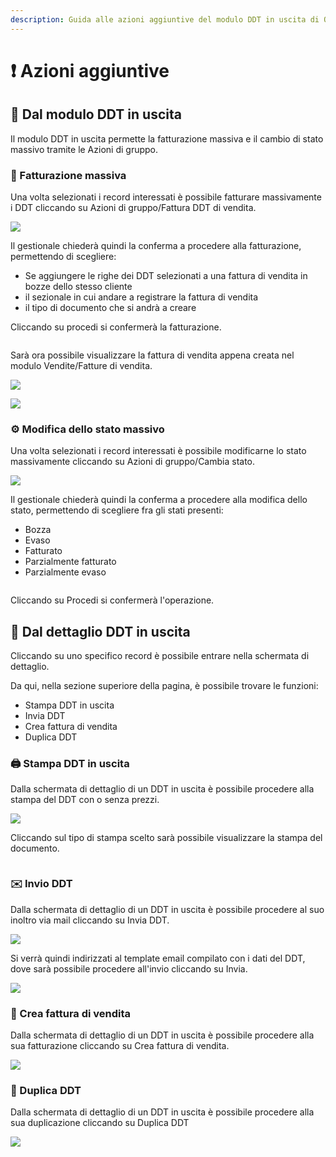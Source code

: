 ```yaml
---
description: Guida alle azioni aggiuntive del modulo DDT in uscita di OpenSTAManager
---
```


# ❗ Azioni aggiuntive

## 👥 Dal modulo DDT in uscita

Il modulo DDT in uscita permette la fatturazione massiva e il cambio di stato massivo tramite le Azioni di gruppo.

### 📃 Fatturazione massiva

Una volta selezionati i record interessati è possibile fatturare massivamente i DDT cliccando su Azioni di gruppo/Fattura DDT di vendita.

![](<../../../../.gitbook/assets/image (604).png>)

Il gestionale chiederà quindi la conferma a procedere alla fatturazione, permettendo di scegliere:

* Se aggiungere le righe dei DDT selezionati a una fattura di vendita in bozze dello stesso cliente
* il sezionale in cui andare a registrare la fattura di vendita
* il tipo di documento che si andrà a creare

Cliccando su procedi si confermerà la fatturazione.

&#x20;                                                 <img src="../../../../.gitbook/assets/image (192).png" alt="" data-size="original">

Sarà ora possibile visualizzare la fattura di vendita appena creata nel modulo Vendite/Fatture di vendita.

![](<../../../../.gitbook/assets/image (163).png>)

![](<../../../../.gitbook/assets/image (123).png>)

### ⚙️ Modifica dello stato massivo

Una volta selezionati i record interessati è possibile modificarne lo stato massivamente cliccando su Azioni di gruppo/Cambia stato.

![](<../../../../.gitbook/assets/image (97).png>)

Il gestionale chiederà quindi la conferma a procedere alla modifica dello stato, permettendo di scegliere fra gli stati presenti:

* Bozza
* Evaso
* Fatturato
* Parzialmente fatturato
* Parzialmente evaso

&#x20;                                                  <img src="../../../../.gitbook/assets/image (79).png" alt="" data-size="original">

Cliccando su Procedi si confermerà l'operazione.

## 👤 Dal dettaglio DDT in uscita

Cliccando su uno specifico record è possibile entrare nella schermata di dettaglio.

Da qui, nella sezione superiore della pagina, è possibile trovare le funzioni:

* Stampa DDT in uscita
* Invia DDT
* Crea fattura di vendita
* Duplica DDT

### 🖨️ Stampa DDT in uscita

Dalla schermata di dettaglio di un DDT in uscita è possibile procedere alla stampa del DDT con o senza prezzi.

![](<../../../../.gitbook/assets/image (592).png>)

Cliccando sul tipo di stampa scelto sarà possibile visualizzare la stampa del documento.

&#x20;                                                          <img src="../../../../.gitbook/assets/image (575).png" alt="" data-size="original">

### ✉️ Invio DDT

Dalla schermata di dettaglio di un DDT in uscita è possibile procedere al suo inoltro via mail cliccando su Invia DDT.

![](<../../../../.gitbook/assets/image (523).png>)

Si verrà quindi indirizzati al template email compilato con i dati del DDT, dove sarà possibile procedere all'invio cliccando su Invia.

![](<../../../../.gitbook/assets/image (418).png>)

### 📃 Crea fattura di vendita

Dalla schermata di dettaglio di un DDT in uscita è possibile procedere alla sua fatturazione cliccando su Crea fattura di vendita.

![](<../../../../.gitbook/assets/image (59).png>)

### 🧬 Duplica DDT

Dalla schermata di dettaglio di un DDT in uscita è possibile procedere alla sua duplicazione cliccando su Duplica DDT

![](<../../../../.gitbook/assets/image (324).png>)
